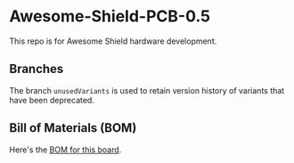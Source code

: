 # Awesome-Shield-PCB-0.5

This repo is for Awesome Shield hardware development.

## Branches

The branch `unusedVariants` is used to retain version history of variants that have been deprecated.

## Bill of Materials (BOM)

Here's the [BOM for this board](https://docs.google.com/spreadsheets/d/1B9DT3KHPJxKcnKoXw2ytuGPv2dNd8AEIPiQ6INrVN44/).
